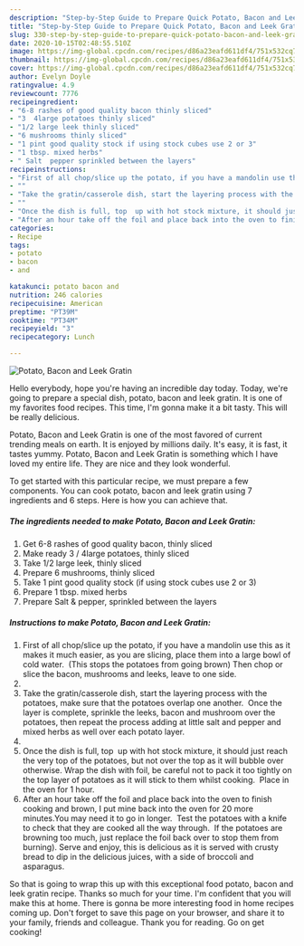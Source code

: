 ```yaml
---
description: "Step-by-Step Guide to Prepare Quick Potato, Bacon and Leek Gratin"
title: "Step-by-Step Guide to Prepare Quick Potato, Bacon and Leek Gratin"
slug: 330-step-by-step-guide-to-prepare-quick-potato-bacon-and-leek-gratin
date: 2020-10-15T02:48:55.510Z
image: https://img-global.cpcdn.com/recipes/d86a23eafd611df4/751x532cq70/potato-bacon-and-leek-gratin-recipe-main-photo.jpg
thumbnail: https://img-global.cpcdn.com/recipes/d86a23eafd611df4/751x532cq70/potato-bacon-and-leek-gratin-recipe-main-photo.jpg
cover: https://img-global.cpcdn.com/recipes/d86a23eafd611df4/751x532cq70/potato-bacon-and-leek-gratin-recipe-main-photo.jpg
author: Evelyn Doyle
ratingvalue: 4.9
reviewcount: 7776
recipeingredient:
- "6-8 rashes of good quality bacon thinly sliced"
- "3  4large potatoes thinly sliced"
- "1/2 large leek thinly sliced"
- "6 mushrooms thinly sliced"
- "1 pint good quality stock if using stock cubes use 2 or 3"
- "1 tbsp. mixed herbs"
- " Salt  pepper sprinkled between the layers"
recipeinstructions:
- "First of all chop/slice up the potato, if you have a mandolin use this as it makes it much easier, as you are slicing, place them into a large bowl of cold water.  (This stops the potatoes from going brown) Then chop or slice the bacon, mushrooms and leeks, leave to one side."
- ""
- "Take the gratin/casserole dish, start the layering process with the potatoes, make sure that the potatoes overlap one another.  Once the layer is complete, sprinkle the leeks, bacon and mushroom over the potatoes, then repeat the process adding at little salt and pepper and mixed herbs as well over each potato layer."
- ""
- "Once the dish is full, top  up with hot stock mixture, it should just reach the very top of the potatoes, but not over the top as it will bubble over otherwise. Wrap the dish with foil, be careful not to pack it too tightly on the top layer of potatoes as it will stick to them whilst cooking.  Place in the oven for 1 hour."
- "After an hour take off the foil and place back into the oven to finish cooking and brown, I put mine back into the oven for 20 more minutes.You may need it to go in longer.  Test the potatoes with a knife to check that they are cooked all the way through.  If the potatoes are browning too much, just replace the foil back over to stop them from burning). Serve and enjoy, this is delicious as it is served with crusty bread to dip in the delicious juices, with a side of broccoli and asparagus."
categories:
- Recipe
tags:
- potato
- bacon
- and

katakunci: potato bacon and 
nutrition: 246 calories
recipecuisine: American
preptime: "PT39M"
cooktime: "PT34M"
recipeyield: "3"
recipecategory: Lunch

---
```



![Potato, Bacon and Leek Gratin](https://img-global.cpcdn.com/recipes/d86a23eafd611df4/751x532cq70/potato-bacon-and-leek-gratin-recipe-main-photo.jpg)

Hello everybody, hope you're having an incredible day today. Today, we're going to prepare a special dish, potato, bacon and leek gratin. It is one of my favorites food recipes. This time, I'm gonna make it a bit tasty. This will be really delicious.



Potato, Bacon and Leek Gratin is one of the most favored of current trending meals on earth. It is enjoyed by millions daily. It's easy, it is fast, it tastes yummy. Potato, Bacon and Leek Gratin is something which I have loved my entire life. They are nice and they look wonderful.


To get started with this particular recipe, we must prepare a few components. You can cook potato, bacon and leek gratin using 7 ingredients and 6 steps. Here is how you can achieve that.

<!--inarticleads1-->

##### The ingredients needed to make Potato, Bacon and Leek Gratin:

1. Get 6-8 rashes of good quality bacon, thinly sliced
1. Make ready 3 / 4large potatoes, thinly sliced
1. Take 1/2 large leek, thinly sliced
1. Prepare 6 mushrooms, thinly sliced
1. Take 1 pint good quality stock (if using stock cubes use 2 or 3)
1. Prepare 1 tbsp. mixed herbs
1. Prepare  Salt &amp; pepper, sprinkled between the layers




<!--inarticleads2-->

##### Instructions to make Potato, Bacon and Leek Gratin:

1. First of all chop/slice up the potato, if you have a mandolin use this as it makes it much easier, as you are slicing, place them into a large bowl of cold water.  (This stops the potatoes from going brown) Then chop or slice the bacon, mushrooms and leeks, leave to one side.
1. 
1. Take the gratin/casserole dish, start the layering process with the potatoes, make sure that the potatoes overlap one another.  Once the layer is complete, sprinkle the leeks, bacon and mushroom over the potatoes, then repeat the process adding at little salt and pepper and mixed herbs as well over each potato layer.
1. 
1. Once the dish is full, top  up with hot stock mixture, it should just reach the very top of the potatoes, but not over the top as it will bubble over otherwise. Wrap the dish with foil, be careful not to pack it too tightly on the top layer of potatoes as it will stick to them whilst cooking.  Place in the oven for 1 hour.
1. After an hour take off the foil and place back into the oven to finish cooking and brown, I put mine back into the oven for 20 more minutes.You may need it to go in longer.  Test the potatoes with a knife to check that they are cooked all the way through.  If the potatoes are browning too much, just replace the foil back over to stop them from burning). Serve and enjoy, this is delicious as it is served with crusty bread to dip in the delicious juices, with a side of broccoli and asparagus.




So that is going to wrap this up with this exceptional food potato, bacon and leek gratin recipe. Thanks so much for your time. I'm confident that you will make this at home. There is gonna be more interesting food in home recipes coming up. Don't forget to save this page on your browser, and share it to your family, friends and colleague. Thank you for reading. Go on get cooking!
